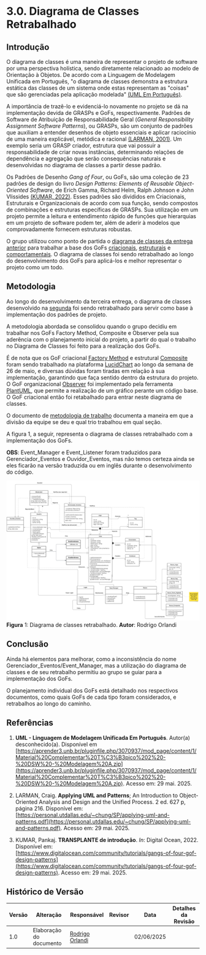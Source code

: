# 3.0. Diagrama de Classes Retrabalhado

## Introdução 

O diagrama de classes é uma maneira de representar o projeto de software por uma perspectiva holística, sendo diretamente relacionado ao modelo de Orientação à Objetos. De acordo com a Linguagem de Modelagem Unificada em Português, "o diagrama de classes demonstra a estrutura estática das classes de um sistema onde estas
representam as "coisas" que são gerenciadas pela aplicação modelada" [(UML Em Português)](#referências). 

A importância de trazê-lo e evidenciá-lo novamente no projeto se dá na implementação devida de GRASPs e GoFs, respectivamente. Padrões de Software de Atribuição de Responsabilidade Geral (*General Responsibility Assignment Software Patterns*), ou GRASPs, são um conjunto de padrões que auxiliam a entender desenhos de objeto essenciais e aplicar raciocínio de uma maneira explicável, metódica e racional [(LARMAN, 2001)](#referências). Um exemplo seria um GRASP criador, estrutura que vai possuir a responsabilidade de criar novas instâncias, determinando relações de dependência e agregação que serão consequências naturais e desenvolvidas no diagrama de classes a partir desse padrão.

Os Padrões de Desenho *Gang of Four*, ou GoFs, são uma coleção de 23 padrões de design do livro *Design Patterns: Elements of Reusable Object-Oriented Software*, de Erich Gamma, Richard Helm, Ralph Johnson e John Vlissides [(KUMAR, 2022)](#referências). Esses padrões são divididos em Criacionais, Estruturais e Organizacionais de acordo com sua função, sendo compostos de combinações e estruturas específicas de GRASPs. Sua utilização em um projeto permite a leitura e entendimento rápido de funções que hierarquias em um projeto de software podem ter, além de aderir à modelos que comprovadamente fornecem estruturas robustas. 

O grupo utilizou como ponto de partida o [diagrama de classes da entrega anterior](https://unbarqdsw2025-1-turma02.github.io/2025.1-T02_G5_BackSeat_Entrega_02/#/Modelagem/2.1.1.DiagramaDeClasses) para trabalhar a base dos GoFs [criacionais](/PadroesDeProjeto/3.1.GoFsCriacionais.md), [estruturais](/PadroesDeProjeto/3.2.GoFsEstruturais.md) e [comportamentais](/PadroesDeProjeto/3.3.GoFsComportamentais.md). O diagrama de classes foi sendo retrabalhado ao longo do desenvolvimento dos GoFs para aplicá-los e melhor representar o projeto como um todo.

## Metodologia

Ao longo do desenvolvimento da terceira entrega, o diagrama de classes desenvolvido na [segunda](https://unbarqdsw2025-1-turma02.github.io/2025.1-T02_G5_BackSeat_Entrega_02/#/README) foi sendo retrabalhado para servir como base à implementação dos padrões de projeto. 

A metodologia abordada se consolidou quando o grupo decidiu em trabalhar nos GoFs Factory Method, Composite e Observer pela sua aderência com o planejamento inicial do projeto, a partir do qual o trabalho no Diagrama de Classes foi feito para a realização dos GoFs.

É de nota que os GoF criacional [Factory Method](/PadroesDeProjeto/3.1.GoFsCriacionais.md) e estrutural [Composite](/PadroesDeProjeto/3.2.GoFsEstruturais.md) foram sendo trabalhado na plataforma [LucidChart](https://www.lucidchart.com/pages) ao longo da semana de 26 de maio, e diversas dúvidas foram tiradas em relação à sua implementação, garantindo que faça sentido dentro da estrutura do projeto. O GoF organizacional [Observer](/PadroesDeProjeto/3.3.GoFsComportamentais.md) foi implementado pela ferramenta [PlantUML](https://plantuml.com/), que permite a realização de um gráfico perante um código base. O GoF criacional então foi retabalhado para entrar neste diagrama de classes.

O documento de [metodologia de trabalho](/PadroesDeProjeto/Iniciativas%20extras/metodologia_trabalho.md) documenta a maneira em que a divisão da equipe se deu e qual trio trabalhou em qual seção.

A figura 1, a seguir, representa o diagrama de classes retrabalhado com a implementação dos GoFs. 

**OBS**: Event_Manager e Event_Listener foram traduzidos para Gerenciador_Eventos e Ouvidor_Eventos, mas não temos certeza ainda se eles ficarão na versão traduzida ou em inglês durante o desenvolvimento do código.

![Diagrama Classe Completo](/Imagens/diagrama_classe_completo.png)
**Figura** 1: Diagrama de classes retrabalhado. **Autor**: Rodrigo Orlandi

## Conclusão

Ainda há elementos para melhorar, como a inconsistência do nome Gerenciador_Eventos/Event_Manager, mas a utilização do diagrama de classes e de seu retrabalho permitiu ao grupo se guiar para a implementação dos GoFs. 

O planejamento individual dos GoFs está detalhado nos respectivos documentos, como quais GoFs de cada tipo foram considerados, e retrabalhos ao longo do caminho.

## Referências 

1. **UML - Linguagem de Modelagem Unificada Em Português**. Autor(a) desconhecido(a). Disponível em [https://aprender3.unb.br/pluginfile.php/3070937/mod_page/content/1/Material%20Complementar%20T%C3%B3pico%202%20-%20DSW%20-%20Modelagem%20A.zip](https://aprender3.unb.br/pluginfile.php/3070937/mod_page/content/1/Material%20Complementar%20T%C3%B3pico%202%20-%20DSW%20-%20Modelagem%20A.zip). Acesso em: 29 mai. 2025.

2. LARMAN, Craig. **Applying UML and Patterns**; An Introduction to Object-Oriented Analysis and Design and the Unified Process. 2 ed. 627 p, página 216. Disponível em: [https://personal.utdallas.edu/~chung/SP/applying-uml-and-patterns.pdf](https://personal.utdallas.edu/~chung/SP/applying-uml-and-patterns.pdf). Acesso em: 29 mai. 2025. 

3. KUMAR, Pankaj. **TRANSPLANTE de introdução**. *In*: Digital Ocean, 2022. Disponível em: [https://www.digitalocean.com/community/tutorials/gangs-of-four-gof-design-patterns](https://www.digitalocean.com/community/tutorials/gangs-of-four-gof-design-patterns). Acesso em: 29 mai. 2025.

## Histórico de Versão

| Versão | Alteração                  | Responsável     | Revisor | Data       | Detalhes da Revisão |
| -      | -                          | -               | -       | -          | -                   |
| 1.0    | Elaboração do documento | [Rodrigo Orlandi](https://github.com/OrlandiRodrigo)| | 02/06/2025 | |
